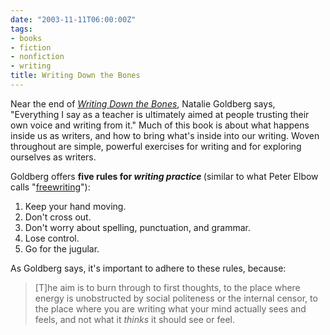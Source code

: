 ```yaml
---
date: "2003-11-11T06:00:00Z"
tags:
- books
- fiction
- nonfiction
- writing
title: Writing Down the Bones
---
```


Near the end of  <em><a href="http://www.amazon.com/exec/obidos/ASIN/0877733759/dalehemer-20">Writing Down the Bones</a></em>,  Natalie Goldberg says, "Everything I say as a teacher is ultimately aimed at people trusting their own voice and writing from it." Much of this book is about what happens inside us as writers, and how to bring what's inside into our writing. Woven throughout are simple, powerful exercises for writing and for exploring ourselves as writers.

Goldberg offers <strong> five rules for <em>writing practice</em></strong><em><strong> </strong></em>(similar to what Peter Elbow calls "<a href="/posts/2003/11/writing_with_power/">freewriting</a>"):
<ol>
	<li>Keep your hand moving.</li>
	<li>Don't cross out.</li>
	<li>Don't worry about spelling, punctuation, and grammar.</li>
	<li>Lose control.</li>
	<li>Go for the jugular.</li>
</ol>
As Goldberg says, it's important to adhere to these rules, because:

> [T]he aim is to burn through to first thoughts, to the place where energy is unobstructed by social politeness or the internal censor, to the place where you are writing what your mind actually sees and feels, and not what it <em>thinks</em> it should see or feel.
